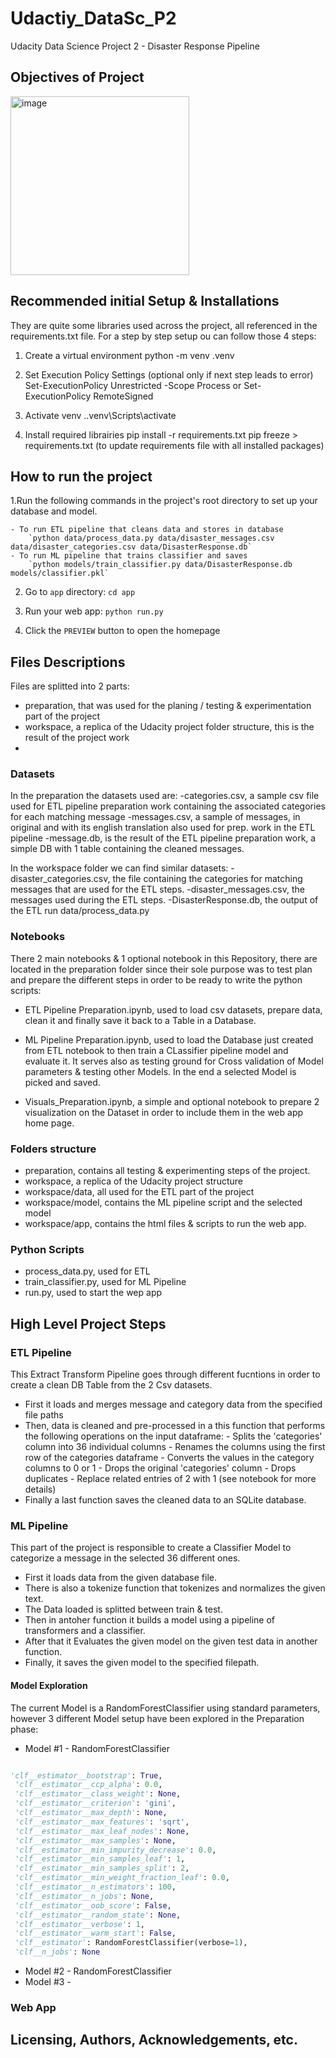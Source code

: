 # Udactiy_DataSc_P2
 Udacity Data Science Project 2 - Disaster Response Pipeline
 
 ## Objectives of Project
 <img width="286" alt="image" src="https://user-images.githubusercontent.com/32632731/209450288-69649292-0b67-43f8-81b7-52aaf3a8d5a6.png">


## Recommended initial Setup & Installations
They are quite some libraries used across the project, all referenced in the requirements.txt file.
For a step by step setup ou can follow those 4 steps:

1. Create a virtual environment
python -m venv .venv

2. Set Execution Policy Settings (optional only if next step leads to error)
Set-ExecutionPolicy Unrestricted -Scope Process
or Set-ExecutionPolicy RemoteSigned

3. Activate venv
.\.venv\Scripts\activate

4. Install required librairies
pip install -r requirements.txt
pip freeze > requirements.txt (to update requirements file with all installed packages)

## How to run the project

1.Run the following commands in the project's root directory to set up your database and model.

    - To run ETL pipeline that cleans data and stores in database
        `python data/process_data.py data/disaster_messages.csv data/disaster_categories.csv data/DisasterResponse.db`
    - To run ML pipeline that trains classifier and saves
        `python models/train_classifier.py data/DisasterResponse.db models/classifier.pkl`

2. Go to `app` directory: `cd app`

3. Run your web app: `python run.py`

4. Click the `PREVIEW` button to open the homepage

## Files Descriptions
Files are splitted into 2 parts:
- preparation, that was used for the planing / testing & experimentation part of the project
- workspace, a replica of the Udacity project folder structure, this is the result of the project work
- 
### Datasets
In the preparation the datasets used are:
-categories.csv, a sample csv file used for ETL pipeline preparation work containing the associated categories for each matching message
-messages.csv, a sample of messages, in original and with its english translation also used for prep. work in the ETL pipeline
-message.db, is the result of the ETL pipeline preparation work, a simple DB with 1 table containing the cleaned messages.

In the workspace folder we can find similar datasets:
-disaster_categories.csv, the file containing the categories for matching messages that are used for the ETL steps.
-disaster_messages.csv, the messages used during the ETL steps.
-DisasterResponse.db, the output of the ETL run data/process_data.py


### Notebooks
There 2 main notebooks & 1 optional notebook in this Repository, there are located in the preparation folder since their sole purpose was to test plan and prepare the different steps in order to be ready to write the python scripts:

- ETL Pipeline Preparation.ipynb, used to load csv datasets, prepare data, clean it and finally save it back to a Table in a Database.

- ML Pipeline Preparation.ipynb, used to load the Database just created from ETL notebook to then train a CLassifier pipeline model and evaluate it. It serves also as testing ground for Cross validation of Model parameters & testing other Models. In the end a selected Model is picked and saved.

- Visuals_Preparation.ipynb, a simple and optional notebook to prepare 2 visualization on the Dataset in order to include them in the web app home page.


### Folders structure

- preparation, contains all testing & experimenting steps of the project.
- workspace, a replica of the Udacity project structure
- workspace/data, all used for the ETL part of the project
- workspace/model, contains the ML pipeline script and the selected model
- workspace/app, contains the html files & scripts to run the web app.

### Python Scripts

- process_data.py, used for ETL
- train_classifier.py, used for ML Pipeline
- run.py, used to start the wep app


## High Level Project Steps

### ETL Pipeline

This Extract Transform Pipeline goes through different fucntions in order to create a clean DB Table from the 2 Csv datasets.

- First it loads and merges message and category data from the specified file paths
- Then, data is cleaned and pre-processed in a this function that performs the following operations on the input dataframe:
        - Splits the 'categories' column into 36 individual columns
        - Renames the columns using the first row of the categories dataframe
        - Converts the values in the category columns to 0 or 1
        - Drops the original 'categories' column
        - Drops duplicates
        - Replace related entries of 2 with 1 (see notebook for more details)
- Finally a last function saves the cleaned data to an SQLite database.

### ML Pipeline

This part of the project is responsible to create a Classifier Model to categorize a message in the selected 36 different ones.

- First it loads data from the given database file.
- There is also a tokenize function that tokenizes and normalizes the given text.
- The Data loaded is splitted between train & test.
- Then in antoher function it builds a model using a pipeline of transformers and a classifier.
- After that it Evaluates the given model on the given test data in another function.
- Finally, it saves the given model to the specified filepath.

#### Model Exploration

The current Model is a RandomForestClassifier using standard parameters, however 3 different Model setup have been explored in the Preparation phase:

- Model #1 - RandomForestClassifier

```python

'clf__estimator__bootstrap': True,
 'clf__estimator__ccp_alpha': 0.0,
 'clf__estimator__class_weight': None,
 'clf__estimator__criterion': 'gini',
 'clf__estimator__max_depth': None,
 'clf__estimator__max_features': 'sqrt',
 'clf__estimator__max_leaf_nodes': None,
 'clf__estimator__max_samples': None,
 'clf__estimator__min_impurity_decrease': 0.0,
 'clf__estimator__min_samples_leaf': 1,
 'clf__estimator__min_samples_split': 2,
 'clf__estimator__min_weight_fraction_leaf': 0.0,
 'clf__estimator__n_estimators': 100,
 'clf__estimator__n_jobs': None,
 'clf__estimator__oob_score': False,
 'clf__estimator__random_state': None,
 'clf__estimator__verbose': 1,
 'clf__estimator__warm_start': False,
 'clf__estimator': RandomForestClassifier(verbose=1),
 'clf__n_jobs': None

```

- Model #2 - RandomForestClassifier
- Model #3 - 

### Web App

## Licensing, Authors, Acknowledgements, etc.
